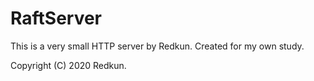 # RaftServer

This is a very small HTTP server by Redkun.
Created for my own study.
</br>

Copyright (C) 2020 Redkun.
